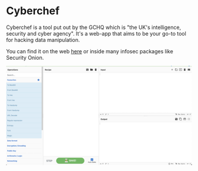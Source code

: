 # Cyberchef

Cyberchef is a tool put out by the GCHQ which is "the UK's intelligence, security and cyber agency". It's a web-app that aims to be your go-to tool for hacking data manipulation.

You can find it on the web [here](https://gchq.github.io/CyberChef/) or inside many infosec packages like Security Onion. 

![Starting image of Cyberchef](cyberchef1.png)
